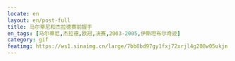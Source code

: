 ```yaml
---
locate: en
layout: en/post-full
title: 马尔蒂尼和杰拉德赛前握手
en_tags: [马尔蒂尼,杰拉德,欧冠,决赛,2003-2005,伊斯坦布尔奇迹]
category: gif
featimg: https://ws1.sinaimg.cn/large/7bb8bd97gy1fxj72xrjl4g208w05ukjn.gif
---
```

